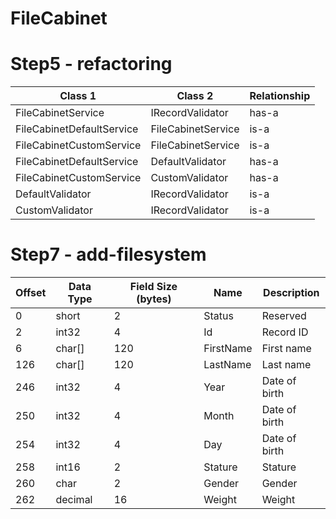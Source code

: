 # FileCabinet

# Step5 - refactoring

| Class 1                    | Class 2            | Relationship |
|----------------------------|--------------------|--------------|
| FileCabinetService         | IRecordValidator   | has-a        |
| FileCabinetDefaultService  | FileCabinetService | is-a         |
| FileCabinetCustomService   | FileCabinetService | is-a         |
| FileCabinetDefaultService  | DefaultValidator   | has-a        |
| FileCabinetCustomService   | CustomValidator    | has-a        |
| DefaultValidator           | IRecordValidator   | is-a         |
| CustomValidator            | IRecordValidator   | is-a         |

# Step7 - add-filesystem

| Offset | Data Type | Field Size (bytes) | Name       | Description   |
|--------|-----------|--------------------|------------|---------------|
| 0      | short     | 2                  | Status     | Reserved      |
| 2      | int32     | 4                  | Id         | Record ID     |
| 6      | char[]    | 120                | FirstName  | First name    |
| 126    | char[]    | 120                | LastName   | Last name     |
| 246    | int32     | 4                  | Year       | Date of birth |
| 250    | int32     | 4                  | Month      | Date of birth |
| 254    | int32     | 4                  | Day        | Date of birth |
| 258    | int16     | 2                  | Stature    | Stature       |
| 260    | char      | 2                  | Gender     | Gender        |
| 262    | decimal   | 16                 | Weight     | Weight        |
